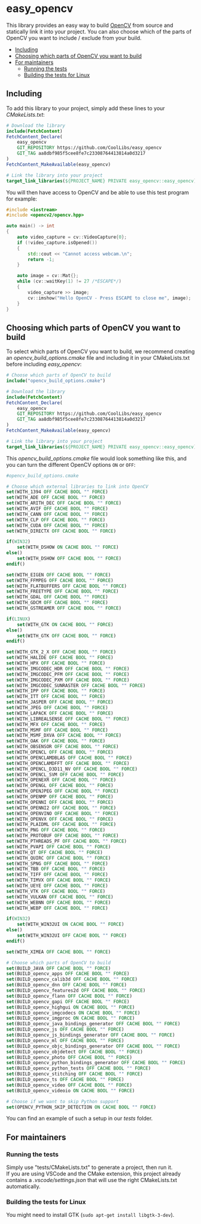 # easy_opencv

This library provides an easy way to build [OpenCV](https://opencv.org/) from source and statically link it into your project. You can also choose which of the parts of OpenCV you want to include / exclude from your build.

- [Including](#including)
- [Choosing which parts of OpenCV you want to build](#choosing-which-parts-of-opencv-you-want-to-build)
- [For maintainers](#for-maintainers)
  - [Running the tests](#running-the-tests)
  - [Building the tests for Linux](#building-the-tests-for-linux)


## Including

To add this library to your project, simply add these lines to your *CMakeLists.txt*:
```cmake
# Download the library
include(FetchContent)
FetchContent_Declare(
    easy_opencv
    GIT_REPOSITORY https://github.com/CoolLibs/easy_opencv
    GIT_TAG aa8dbf985f5cee8fe7c23308764413814a0d3217
)
FetchContent_MakeAvailable(easy_opencv)

# Link the library into your project
target_link_libraries(${PROJECT_NAME} PRIVATE easy_opencv::easy_opencv)
```

You will then have access to OpenCV and be able to use this test program for example:
```cpp
#include <iostream>
#include <opencv2/opencv.hpp>

auto main() -> int
{
    auto video_capture = cv::VideoCapture{0};
    if (!video_capture.isOpened())
    {
        std::cout << "Cannot access webcam.\n";
        return -1;
    }

    auto image = cv::Mat{};
    while (cv::waitKey(1) != 27 /*ESCAPE*/)
    {
        video_capture >> image;
        cv::imshow("Hello OpenCV - Press ESCAPE to close me", image);
    }
}
```

## Choosing which parts of OpenCV you want to build

To select which parts of OpenCV you want to build, we recommend creating an *opencv_build_options.cmake* file and including it in your CMakeLists.txt before including *easy_opencv*:
```cmake
# Choose which parts of OpenCV to build
include("opencv_build_options.cmake")

# Download the library
include(FetchContent)
FetchContent_Declare(
    easy_opencv
    GIT_REPOSITORY https://github.com/CoolLibs/easy_opencv
    GIT_TAG aa8dbf985f5cee8fe7c23308764413814a0d3217
)
FetchContent_MakeAvailable(easy_opencv)

# Link the library into your project
target_link_libraries(${PROJECT_NAME} PRIVATE easy_opencv::easy_opencv)
```

This *opencv_build_options.cmake* file would look something like this, and you can turn  the different OpenCV options `ON` or `OFF`:

```cmake
#opencv_build_options.cmake

# Choose which external libraries to link into OpenCV
set(WITH_1394 OFF CACHE BOOL "" FORCE)
set(WITH_ADE OFF CACHE BOOL "" FORCE)
set(WITH_ARITH_DEC OFF CACHE BOOL "" FORCE)
set(WITH_AVIF OFF CACHE BOOL "" FORCE)
set(WITH_CANN OFF CACHE BOOL "" FORCE)
set(WITH_CLP OFF CACHE BOOL "" FORCE)
set(WITH_CUDA OFF CACHE BOOL "" FORCE)
set(WITH_DIRECTX OFF CACHE BOOL "" FORCE)

if(WIN32)
    set(WITH_DSHOW ON CACHE BOOL "" FORCE)
else()
    set(WITH_DSHOW OFF CACHE BOOL "" FORCE)
endif()

set(WITH_EIGEN OFF CACHE BOOL "" FORCE)
set(WITH_FFMPEG OFF CACHE BOOL "" FORCE)
set(WITH_FLATBUFFERS OFF CACHE BOOL "" FORCE)
set(WITH_FREETYPE OFF CACHE BOOL "" FORCE)
set(WITH_GDAL OFF CACHE BOOL "" FORCE)
set(WITH_GDCM OFF CACHE BOOL "" FORCE)
set(WITH_GSTREAMER OFF CACHE BOOL "" FORCE)

if(LINUX)
    set(WITH_GTK ON CACHE BOOL "" FORCE)
else()
    set(WITH_GTK OFF CACHE BOOL "" FORCE)
endif()

set(WITH_GTK_2_X OFF CACHE BOOL "" FORCE)
set(WITH_HALIDE OFF CACHE BOOL "" FORCE)
set(WITH_HPX OFF CACHE BOOL "" FORCE)
set(WITH_IMGCODEC_HDR OFF CACHE BOOL "" FORCE)
set(WITH_IMGCODEC_PFM OFF CACHE BOOL "" FORCE)
set(WITH_IMGCODEC_PXM OFF CACHE BOOL "" FORCE)
set(WITH_IMGCODEC_SUNRASTER OFF CACHE BOOL "" FORCE)
set(WITH_IPP OFF CACHE BOOL "" FORCE)
set(WITH_ITT OFF CACHE BOOL "" FORCE)
set(WITH_JASPER OFF CACHE BOOL "" FORCE)
set(WITH_JPEG OFF CACHE BOOL "" FORCE)
set(WITH_LAPACK OFF CACHE BOOL "" FORCE)
set(WITH_LIBREALSENSE OFF CACHE BOOL "" FORCE)
set(WITH_MFX OFF CACHE BOOL "" FORCE)
set(WITH_MSMF OFF CACHE BOOL "" FORCE)
set(WITH_MSMF_DXVA OFF CACHE BOOL "" FORCE)
set(WITH_OAK OFF CACHE BOOL "" FORCE)
set(WITH_OBSENSOR OFF CACHE BOOL "" FORCE)
set(WITH_OPENCL OFF CACHE BOOL "" FORCE)
set(WITH_OPENCLAMDBLAS OFF CACHE BOOL "" FORCE)
set(WITH_OPENCLAMDFFT OFF CACHE BOOL "" FORCE)
set(WITH_OPENCL_D3D11_NV OFF CACHE BOOL "" FORCE)
set(WITH_OPENCL_SVM OFF CACHE BOOL "" FORCE)
set(WITH_OPENEXR OFF CACHE BOOL "" FORCE)
set(WITH_OPENGL OFF CACHE BOOL "" FORCE)
set(WITH_OPENJPEG OFF CACHE BOOL "" FORCE)
set(WITH_OPENMP OFF CACHE BOOL "" FORCE)
set(WITH_OPENNI OFF CACHE BOOL "" FORCE)
set(WITH_OPENNI2 OFF CACHE BOOL "" FORCE)
set(WITH_OPENVINO OFF CACHE BOOL "" FORCE)
set(WITH_OPENVX OFF CACHE BOOL "" FORCE)
set(WITH_PLAIDML OFF CACHE BOOL "" FORCE)
set(WITH_PNG OFF CACHE BOOL "" FORCE)
set(WITH_PROTOBUF OFF CACHE BOOL "" FORCE)
set(WITH_PTHREADS_PF OFF CACHE BOOL "" FORCE)
set(WITH_PVAPI OFF CACHE BOOL "" FORCE)
set(WITH_QT OFF CACHE BOOL "" FORCE)
set(WITH_QUIRC OFF CACHE BOOL "" FORCE)
set(WITH_SPNG OFF CACHE BOOL "" FORCE)
set(WITH_TBB OFF CACHE BOOL "" FORCE)
set(WITH_TIFF OFF CACHE BOOL "" FORCE)
set(WITH_TIMVX OFF CACHE BOOL "" FORCE)
set(WITH_UEYE OFF CACHE BOOL "" FORCE)
set(WITH_VTK OFF CACHE BOOL "" FORCE)
set(WITH_VULKAN OFF CACHE BOOL "" FORCE)
set(WITH_WEBNN OFF CACHE BOOL "" FORCE)
set(WITH_WEBP OFF CACHE BOOL "" FORCE)

if(WIN32)
    set(WITH_WIN32UI ON CACHE BOOL "" FORCE)
else()
    set(WITH_WIN32UI OFF CACHE BOOL "" FORCE)
endif()

set(WITH_XIMEA OFF CACHE BOOL "" FORCE)

# Choose which parts of OpenCV to build
set(BUILD_JAVA OFF CACHE BOOL "" FORCE)
set(BUILD_opencv_apps OFF CACHE BOOL "" FORCE)
set(BUILD_opencv_calib3d OFF CACHE BOOL "" FORCE)
set(BUILD_opencv_dnn OFF CACHE BOOL "" FORCE)
set(BUILD_opencv_features2d OFF CACHE BOOL "" FORCE)
set(BUILD_opencv_flann OFF CACHE BOOL "" FORCE)
set(BUILD_opencv_gapi OFF CACHE BOOL "" FORCE)
set(BUILD_opencv_highgui ON CACHE BOOL "" FORCE)
set(BUILD_opencv_imgcodecs ON CACHE BOOL "" FORCE)
set(BUILD_opencv_imgproc ON CACHE BOOL "" FORCE)
set(BUILD_opencv_java_bindings_generator OFF CACHE BOOL "" FORCE)
set(BUILD_opencv_js OFF CACHE BOOL "" FORCE)
set(BUILD_opencv_js_bindings_generator OFF CACHE BOOL "" FORCE)
set(BUILD_opencv_ml OFF CACHE BOOL "" FORCE)
set(BUILD_opencv_objc_bindings_generator OFF CACHE BOOL "" FORCE)
set(BUILD_opencv_objdetect OFF CACHE BOOL "" FORCE)
set(BUILD_opencv_photo OFF CACHE BOOL "" FORCE)
set(BUILD_opencv_python_bindings_generator OFF CACHE BOOL "" FORCE)
set(BUILD_opencv_python_tests OFF CACHE BOOL "" FORCE)
set(BUILD_opencv_stitching OFF CACHE BOOL "" FORCE)
set(BUILD_opencv_ts OFF CACHE BOOL "" FORCE)
set(BUILD_opencv_video OFF CACHE BOOL "" FORCE)
set(BUILD_opencv_videoio ON CACHE BOOL "" FORCE)

# Choose if we want to skip Python support
set(OPENCV_PYTHON_SKIP_DETECTION ON CACHE BOOL "" FORCE)
```

You can find an example of such a setup in our *tests* folder.

## For maintainers

### Running the tests

Simply use "tests/CMakeLists.txt" to generate a project, then run it.<br/>
If you are using VSCode and the CMake extension, this project already contains a *.vscode/settings.json* that will use the right CMakeLists.txt automatically.

### Building the tests for Linux

You might need to install GTK (`sudo apt-get install libgtk-3-dev`).
